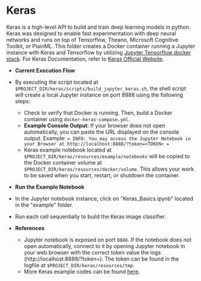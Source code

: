 # Keras
Keras is a high-level API to build and train deep learning models in python. Keras was designed to enable fast experimentation with deep neural networks and runs on top of Tensorflow, Theano, Microsoft Cognitive Toolkit, or PlainML. This folder creates a Docker container running a Jupyter instance with Keras and Tensorflow by utilizing [Jupyter Tensorflow docker stack](https://jupyter-docker-stacks.readthedocs.io/en/latest/using/specifics.html#tensorflow). For Keras Documentation, refer to [Keras Official Website](https://keras.io/).

- **Current Execution Flow**
- By executing the script located at `$PROJECT_DIR/keras/scripts/build_jupyter_keras.sh`, the shell script will create a local Jupyter instance on port 8888 using the following steps:
  - Check to verify that Docker is running. Then, build a Docker container using `docker-keras-compose.yml`.
  - **Example Console Output**: If your browser does not open automatically, you can paste the URL displayed on the console output. Example: `= INFO: You may access the Jupyter Notebook in your Browser at http://localhost:8888/?token=<TOKEN> =`
  - Keras example notebook located at `$PROJECT_DIR/keras/resources/example/notebooks` will be copied to the Docker container volume at `$PROJECT_DIR/keras/resources/docker/volume`. This allows your work to be saved when you start, restart, or shutdown the container.

- **Run the Example Notebook**
- In the Jupyter notebook instance, click on "Keras_Basics.ipynb" located in the "example" folder.
- Run each cell sequentially to build the Keras image classifier.

- **References**
  - Jupyter notebook is exposed on port `8888`. If the notebook does not open automatically, connect to it by opening Jupyter notebook in your web browser with the correct token value the logs (http://localhost:8888/?token=<TOKEN>). The token can be found in the logfile at `$PROJECT_DIR/keras/resources/tmp`.
  - More Keras example codes can be found [here](https://github.com/keras-team/keras/tree/master/examples).